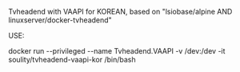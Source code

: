 Tvheadend with VAAPI for KOREAN, based on "lsiobase/alpine AND linuxserver/docker-tvheadend"

USE:

docker run --privileged --name Tvheadend.VAAPI -v /dev:/dev -it soulity/tvheadend-vaapi-kor /bin/bash
